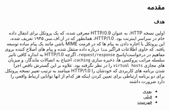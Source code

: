 <div dir="auto">

## مقدمه

### هدف

اولین نسخه HTTP، به عنوان HTTP/0.9 معرفی شده،
که یک پروتکل برای انتقال داده خام در سراسر اینترنت بود.
HTTP/1.0، همانطور که در ار.اف.سی ۱۹۴۵ تعریف شده،
این پروتکل با اجازه دادن به پیام ها
که در فرمت MIME باشن مانند یک پیام ساده توسعه یافته.
که حاوی اطلاعات فراگیر ‍`متا` درباره داده منتقل شده
و پیام های اصلاح کننده بروی مفاهیم در درخواست/پاسخ `request/response`،
اگرچه HTTP/1.0 به اندازه کافی تاثیر سلسله مراتب پروکسی ها،
ذخیره سازی `caching`، احتیاج به اتصالات ماندگار،
و میزبان های مجازی `virtual hosts` را در نظر نگرفته بود.
علاوه بر این گسترش ناقص اجرا شدن برنامه های کاربردی که خودشان را HTTP/1.0 مینامند
به ترتیب تعییر نسخه پروتکل برای دو برنامه ارتباطی برای تعیین کردن اینکه هز کدام
از انها توانایی ارنباط واقعی را دارد ضرورت داشته

- [بعدی](ـ)
- [قبلی](./Abstract.md#خلاصه)
- [فهرست](./Table-of-Contents.md#فهرست)

</div>

